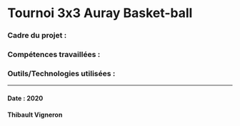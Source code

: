 # Tournoi 3x3 Auray Basket-ball 

### Cadre du projet :
### Compétences travaillées : 
### Outils/Technologies utilisées : 





----------------------------------------------------------------------------------------------------------------------------------------------------------------
#### Date : 2020  
#### Thibault Vigneron
